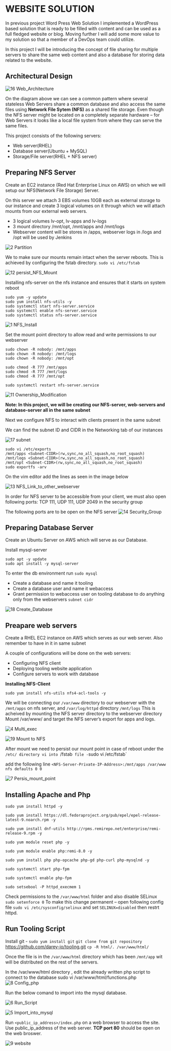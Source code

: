 # WEBSITE SOLUTION

In previous project Word Press Web Solution I implemented a WordPress based solution that is ready to be filled with content and can be used as a full fledged website or blog. Moving further I will add some more value to my solution so that a member of a DevOps team could utilize.

In this project I will be introducing the concept of file sharing for multiple servers to share the same web content and also a database for storing data related to the website.

## Architectural Design

![16 Web_Architecture](https://github.com/lucm9/My-Personal-Project-Documentation/assets/96879757/927a84c5-0dda-423d-b25e-3804ecabf10d)

On the diagram above we can see a common pattern where several stateless Web Servers share a common database and also access the same files using **Network File Sytem (NFS)** as a shared file storage. Even though the NFS server might be located on a completely separate hardware – for Web Servers it looks like a local file system from where they can serve the same files.

This project consists of the following servers:

- Web server(RHEL)
- Database server(Ubuntu + MySQL)
- Storage/File server(RHEL + NFS server)

## Preparing NFS Server
Create an EC2 instance (Red Hat Enterprise Linux  on AWS) on which we will setup our NFS(Network File Storage) Server.

On this server we attach 3 EBS volumes 10GB each as external storage to our instance and create 3 logical volumes on it through which we will attach mounts from our external web servers.

- 3 logical volumes lv-opt, lv-apps and lv-logs
- 3 mount directory /mnt/opt, /mnt/apps and /mnt/logs
- Webserver content will be stores in /apps, webserver logs in /logs and /opt will be used by Jenkins
  
![2 Partition](https://github.com/lucm9/My-Personal-Project-Documentation/assets/96879757/6a9b8298-46c1-43ac-a7aa-a4b0c97af7b9)

We to make sure our mounts remain intact when the server reboots. This is achieved by configuring the fstab directory.
`sudo vi /etc/fstab`

![12 persist_NFS_Mount](https://github.com/lucm9/My-Personal-Project-Documentation/assets/96879757/1ebf6c26-bc8c-454f-bd80-df4c0cf1766b)

Installing nfs-server on the nfs instance and ensures that it starts on system reboot
```
sudo yum -y update
sudo yum install nfs-utils -y
sudo systemctl start nfs-server.service
sudo systemctl enable nfs-server.service
sudo systemctl status nfs-server.service
```
![1 NFS_Install](https://github.com/lucm9/My-Personal-Project-Documentation/assets/96879757/37af0e46-4285-45fb-a8f0-a2dd2267ad74)

Set the mount point directory to allow read and write permissions to our webserver
```
sudo chown -R nobody: /mnt/apps
sudo chown -R nobody: /mnt/logs
sudo chown -R nobody: /mnt/opt

sudo chmod -R 777 /mnt/apps
sudo chmod -R 777 /mnt/logs
sudo chmod -R 777 /mnt/opt

sudo systemctl restart nfs-server.service
```
![11 Ownership_Modification](https://github.com/lucm9/My-Personal-Project-Documentation/assets/96879757/3608d419-1a70-43f4-a220-d88f70f9975e)

**Note: In this project, we will be creating our NFS-server, web-servers and database-server all in the same subnet**

Next we configure NFS to interact with clients present in the same subnet

We can find the subnet ID and CIDR in the Networking tab of our instances

![17 subnet](https://github.com/lucm9/My-Personal-Project-Documentation/assets/96879757/221de3d6-fc96-4700-bfd4-c2dd2ce3b13c)

```
sudo vi /etc/exports
/mnt/apps <Subnet-CIDR>(rw,sync,no_all_squash,no_root_squash)
/mnt/logs <Subnet-CIDR>(rw,sync,no_all_squash,no_root_squash)
/mnt/opt <Subnet-CIDR>(rw,sync,no_all_squash,no_root_squash)
sudo exportfs -arv
```
On the vim editor add the lines as seen in the image below

![13 NFS_Link_to_other_webserver](https://github.com/lucm9/My-Personal-Project-Documentation/assets/96879757/2fea85c3-1073-4e94-aeed-a4e351663cda)

In order for NFS server to be accessible from your client, we must also open following ports: TCP 111, UDP 111, UDP 2049 in the security group

The following ports are to be open on the NFS server
![14 Security_Group](https://github.com/lucm9/My-Personal-Project-Documentation/assets/96879757/d26a619e-42ee-43a0-88de-bd2f2e1a8997)

## Preparing Database Server
Create an Ubuntu Server on AWS which will serve as our Database. 

Install mysql-server
```
sudo apt -y update
sudo apt install -y mysql-server
```
To enter the db environment run
`sudo mysql`

- Create a database and name it tooling
- Create a database user and name it webaccess
- Grant permission to webaccess user on tooling database to do anything only from the webservers `subnet cidr`

![18 Create_Database](https://github.com/lucm9/My-Personal-Project-Documentation/assets/96879757/36dd9747-538f-498e-9473-e9d9e205d01a)

## Preapare web servers

Create a RHEL EC2 instance on AWS which serves as our web server. Also remember to have in it in same subnet

A couple of configurations will be done on the web servers:

- Configuring NFS client
- Deploying tooling website application
- Configure servers to work with database
  
**Installing NFS-Client**

```
sudo yum install nfs-utils nfs4-acl-tools -y
```
We will be connecting our `/var/www` directory to our webserver with the `/mnt/apps` on nfs server, and `/var/log/httpd` directory `/mnt/logs` This is acheived by mounting the NFS server directory to the webserver directory Mount /var/www/ and target the NFS server’s export for apps and logs. 

![4 Multi_exec](https://github.com/lucm9/My-Personal-Project-Documentation/assets/96879757/2093fd1c-54f4-4856-a02c-0784a576b238)

![19 Mount to NFS](https://github.com/lucm9/My-Personal-Project-Documentation/assets/96879757/c70e6aa7-9729-4e38-8138-1f7b0706ff3a)

After mount we need to persist our mount point in case of reboot under the `/etc/ directory vi into `/fstab` file -`sudo vi /etc/fstab`

add the following line `<NFS-Server-Private-IP-Address>:/mnt/apps /var/www nfs defaults 0 0`

![7 Persis_mount_point](https://github.com/lucm9/My-Personal-Project-Documentation/assets/96879757/277668ef-240a-4016-87bd-b2634f557ad4)

## Installing Apache and Php

```
sudo yum install httpd -y

sudo yum install https://dl.fedoraproject.org/pub/epel/epel-release-latest-9.noarch.rpm -y

sudo yum install dnf-utils http://rpms.remirepo.net/enterprise/remi-release-9.rpm -y

sudo yum module reset php -y

sudo yum module enable php:remi-8.0 -y

sudo yum install php php-opcache php-gd php-curl php-mysqlnd -y

sudo systemctl start php-fpm

sudo systemctl enable php-fpm

sudo setsebool -P httpd_execmem 1
```

Check permissions to the `/var/www/html` folder and also disable SELinux `sudo setenforce 0` To make this change permanent – open following config file `sudo vi /etc/sysconfig/selinux` and set `SELINUX=disabled` then restrt httpd.

## Run Tooling Script 

Install git - `sudo yum install git` 
`git clone from git repository` https://github.com/darey-io/tooling.git
`cp -R html/. /var/www/html/`

Once the file is in the `/var/www/html` directory which has been `/mnt/app` wit will be distributed on the rest of the servers. 

In the /var/www/html directory , edit the already written php script to connect to the database sudo vi /var/www/html/functions.php
![8 Config_php](https://github.com/lucm9/My-Personal-Project-Documentation/assets/96879757/27947c19-0db2-4cfb-9ae1-9c89dddd8aa5)

Run the below comand to import into the mysql database. 

![6 Run_Script](https://github.com/lucm9/My-Personal-Project-Documentation/assets/96879757/fcb86b4f-3ec6-45f2-a746-be9ecfb8d0dd)


![5 Import_into_mysql](https://github.com/lucm9/My-Personal-Project-Documentation/assets/96879757/f352bf47-73c9-439b-b03c-8f050f775175)

Run `<public_ip_address>/index.php` on a web browser to access the site. Use public_ip_address of the web server. **TCP port 80** should be open on the web broswer.

![9 website](https://github.com/lucm9/My-Personal-Project-Documentation/assets/96879757/f0f15d45-6a7c-4a20-9b7b-56b6a09ee121)
